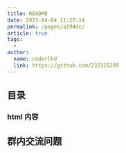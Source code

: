 ```yaml
---
title: README
date: 2023-04-04 11:27:14
permalink: /pages/a194dc/
article: true
tags:
  -
author:
  name: coderlhd
  link: https://github.com/232315299
---
```


## 目录

### html 内容

## 群内交流问题
